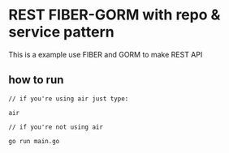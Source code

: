 # REST FIBER-GORM with repo & service pattern

This is a example use FIBER and GORM to make REST API

## how to run
```
// if you're using air just type:

air

// if you're not using air

go run main.go
```
